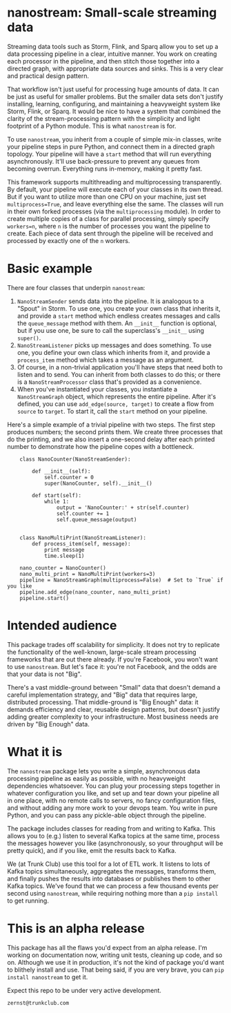# nanostream: Small-scale streaming data

Streaming data tools such as Storm, Flink, and Sparq allow you to set up a data
processing pipeline in a clear, intuitive manner. You work on creating each
processor in the pipeline, and then stitch those together into a directed
graph, with appropriate data sources and sinks. This is a very clear and practical
design pattern.

That workflow isn't just useful for processing huge amounts of data. It can be
just as useful for smaller problems. But the smaller data sets
don't justify installing, learning, configuring, and maintaining a heavyweight
system like Storm, Flink, or Sparq. It would be nice to have a system that
combined the clarity of the stream-processing pattern with the simplicity and
light footprint of a Python module. This is what `nanostream` is for.

To use `nanostream`, you inherit from a couple of simple mix-in classes, write
your pipeline steps in pure Python, and connect them in a directed graph
topology. Your pipeline will have a `start` method that will run everything
asynchronously. It'll use back-pressure to prevent any queues from becoming
overrun. Everything runs in-memory, making it pretty fast.

This framework supports multithreading and multiprocessing transparently. By
default, your pipeline will execute each of your classes in its own thread.
But if you want to utilize more than one CPU on your machine, just set
`multiprocess=True`, and leave everything else the same. The classes will run
in their own forked processes (via the `multiprocessing` module). In order to
create multiple copies of a class for parallel processing, simply specify
`workers=n`, where `n` is the number of processes you want the pipeline to
create. Each piece of data sent through the pipeline will be received and
processed by exactly one of the `n` workers.

# Basic example

There are four classes that underpin `nanostream`:

1. `NanoStreamSender` sends data into the pipeline. It is analogous to a
   "Spout" in Storm. To use one, you create your own class that inherits it,
   and provide a `start` method which endless creates messages and calls the
   `queue_message` method with them. An `__init__` function is optional, but if
   you use one, be sure to call the superclass's `__init__` using `super()`.
2. `NanoStreamListener` picks up messages and does something. To use one, you
   define your own class which inherits from it, and provide a `process_item`
   method which takes a message as an argument.
3. Of course, in a non-trivial application you'll have steps that need both to
   listen and to send. You can inherit from both classes to do this; or there
   is a `NanoStreamProcessor` class that's provided as a convenience.
4. When you've instantiated your classes, you instantiate a `NanoStreamGraph`
   object, which represents the entire pipeline. After it's defined, you can
   use `add_edge(source, target)` to create a flow from `source` to `target`.
   To start it, call the `start` method on your pipeline.

Here's a simple example of a trivial pipeline with two steps. The first step
produces numbers; the second prints them. We create three processes that do the
printing, and we also insert a one-second delay after each printed number to
demonstrate how the pipeline copes with a bottleneck.

```
    class NanoCounter(NanoStreamSender):
   
        def __init__(self):
            self.counter = 0
            super(NanoCounter, self).__init__()
        
        def start(self):
            while 1:
                output = 'NanoCounter:' + str(self.counter)
                self.counter += 1
                self.queue_message(output)

    
    class NanoMultiPrint(NanoStreamListener):
        def process_item(self, message):
            print message
            time.sleep(1)

    nano_counter = NanoCounter()
    nano_multi_print = NanoMultiPrint(workers=3)
    pipeline = NanoStreamGraph(multiprocess=False)  # Set to `True` if you like
    pipeline.add_edge(nano_counter, nano_multi_print)
    pipeline.start()
```



# Intended audience

This package trades off scalability for simplicity. It does not try to
replicate the functionality of the well-known, large-scale stream processing
frameworks that are out there already.  If you're Facebook, you won't want to
use `nanostream`. But let's face it: you're not Facebook, and the odds are that
your data is not "Big".

There's a vast middle-ground between "Small" data that doesn't demand a careful
implementation strategy, and "Big" data that requires large, distributed
processing. That middle-ground is "Big Enough" data: it demands efficiency and
clear, reusable design patterns, but doesn't justify adding greater complexity
to your infrastructure. Most business needs are driven by "Big Enough" data.

# What it is

The `nanostream` package lets you write a simple, asynchronous data processing
pipeline as easily as possible, with no heavyweight dependencies whatsoever.
You can plug your processing steps together in whatever configuration you like,
and set up and tear down your pipeline all in one place, with no remote calls
to servers, no fancy configuration files, and without adding any more work to
your devops team. You write in pure Python, and you can pass any pickle-able
object through the pipeline.

The package includes classes for reading from and writing to Kafka. This allows
you to (e.g.) listen to several Kafka topics at the same time, process the
messages however you like (asynchronously, so your throughput will be pretty
quick), and if you like, emit the results back to Kafka.

We (at Trunk Club) use this tool for a lot of ETL work. It listens to lots of
Kafka topics simultaneously, aggregates the messages, transforms them, and
finally pushes the results into databases or publishes them to other Kafka
topics. We've found that we can process a few thousand events per second using
`nanostream`, while requiring nothing more than a `pip install` to get running.

# This is an alpha release

This package has all the flaws you'd expect from an alpha release. I'm working
on documentation now, writing unit tests, cleaning up code, and so on. Although
we use it in production, it's not the kind of package you'd want to blithely
install and use. That being said, if you are very brave, you can `pip install
nanostream` to get it.

Expect this repo to be under very active development.

`zernst@trunkclub.com`
